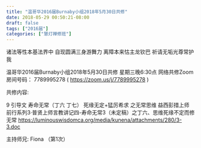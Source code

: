 ```yaml
---
title: "温哥华2016届Burnaby小组2018年5月30日共修"
date: 2018-05-29 00:50:21-08:00
draft: false
tags: ["2016届"]
categories: ["慧灯禅修班"]
---
```

诸法等性本基法界中 自现圆满三身游舞力
离障本来怙主龙钦巴 祈请无垢光尊常护我

温哥华2016届Burnaby小组2018年5月30日共修
星期三晚6:30点
网络共修Zoom房间号码： 7789995278 ( https://zoom.us/j/7789995278 )

共修内容:

9 引导文 寿命无常（丁六 丁七） 死缘无定+猛厉希求 之无常思维 
益西彭措上师 前行系列3·普贤上师言教讲记四-寿命无常3（未定稿）之丁六、思维死缘不定而修无常
 https://luminouswisdomca.org/media/kunena/attachments/280/3-3.doc

主持师兄: Fiona （第1次）

